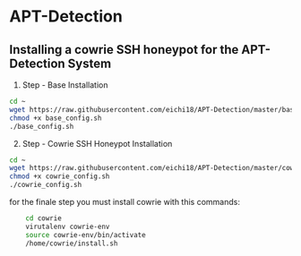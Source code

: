 # APT-Detection
## Installing a cowrie SSH honeypot for the APT-Detection System

1. Step - Base Installation
```bash
cd ~
wget https://raw.githubusercontent.com/eichi18/APT-Detection/master/base_config.sh
chmod +x base_config.sh
./base_config.sh
```

2. Step - Cowrie SSH Honeypot Installation
```bash
cd ~
wget https://raw.githubusercontent.com/eichi18/APT-Detection/master/cowrie_config.sh
chmod +x cowrie_config.sh
./cowrie_config.sh
```

for the finale step you must install cowrie with this commands:

```bash
    cd cowrie
    virutalenv cowrie-env
    source cowrie-env/bin/activate
    /home/cowrie/install.sh
```

